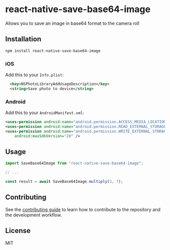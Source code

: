 # react-native-save-base64-image

Allows you to save an image in base64 format to the camera roll

## Installation

```sh
npm install react-native-save-base64-image
```

### iOS

Add this to your `Info.plist`:

```xml
  <key>NSPhotoLibraryAddUsageDescription</key>
  <string>Save photo to device</string>
```

### Android

Add this to your `AndroidManifest.xml`:

```xml
<uses-permission android:name="android.permission.ACCESS_MEDIA_LOCATION"/>
<uses-permission android:name="android.permission.READ_EXTERNAL_STORAGE" />
<uses-permission android:name="android.permission.WRITE_EXTERNAL_STORAGE"
    android:maxSdkVersion="28" />
```

## Usage

```js
import SaveBase64Image from "react-native-save-base64-image";

// ...

const result = await SaveBase64Image.multiply(3, 7);
```

## Contributing

See the [contributing guide](CONTRIBUTING.md) to learn how to contribute to the repository and the development workflow.

## License

MIT
